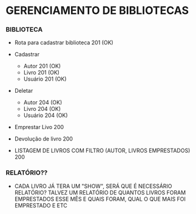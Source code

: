 # GERENCIAMENTO DE BIBLIOTECAS

### BIBLIOTECA

- Rota para cadastrar biblioteca 201 (OK)

- Cadastrar

  - Autor 201 (OK)
  - Livro 201 (OK)
  - Usuário 201 (OK)

- Deletar

  - Autor 204 (OK)
  - Livro 204 (OK)
  - Usuário 204 (OK)

- Emprestar Livo 200
- Devolução de livro 200

- LISTAGEM DE LIVROS COM FILTRO (AUTOR, LIVROS EMPRESTADOS) 200

### RELATÓRIO??

- CADA LIVRO JÁ TERA UM "SHOW", SERÁ QUE É NECESSÁRIO RELATÓRIO?
  TALVEZ UM RELATÓRIO DE QUANTOS LIVROS FORAM EMPRESTADOS ESSE MÊS E QUAIS FORAM,
  QUAL O QUE MAIS FOI EMPRESTADO E ETC
